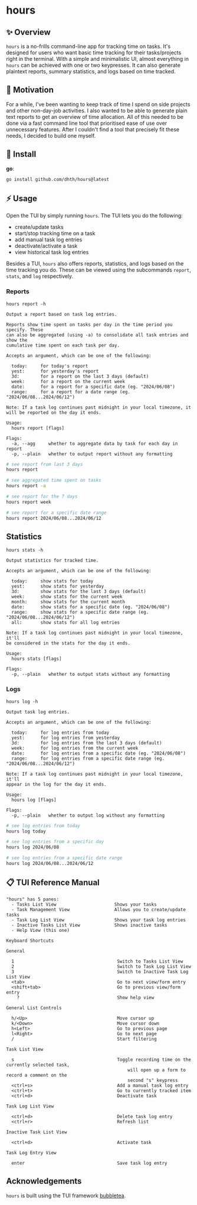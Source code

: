 # hours

✨ Overview
---

`hours` is a no-frills command-line app for tracking time on tasks. It's
designed for users who want basic time tracking for their tasks/projects right
in the terminal. With a simple and minimalistic UI, almost everything in `hours`
can be achieved with one or two keypresses. It can also generate plaintext
reports, summary statistics, and logs based on time tracked.

🤔 Motivation
---

For a while, I've been wanting to keep track of time I spend on side projects
and other non-day-job activities. I also wanted to be able to generate plain
text reports to get an overview of time allocation. All of this needed to be
done via a fast command line tool that prioritised ease of use over unnecessary
features. After I couldn't find a tool that precisely fit these needs, I decided
to build one myself.

💾 Install
---

**go**:

```sh
go install github.com/dhth/hours@latest
```

⚡️ Usage
---

Open the TUI by simply running `hours`. The TUI lets you do the following:

- create/update tasks
- start/stop tracking time on a task
- add manual task log entries
- deactivate/activate a task
- view historical task log entries

Besides a TUI, `hours` also offers reports, statistics, and logs based on the
time tracking you do. These can be viewed using the subcommands `report`,
`stats`, and `log` respectively.

### Reports

```
hours report -h

Output a report based on task log entries.

Reports show time spent on tasks per day in the time period you specify. These
can also be aggregated (using -a) to consolidate all task entries and show the
cumulative time spent on each task per day.

Accepts an argument, which can be one of the following:

  today:     for today's report
  yest:      for yesterday's report
  3d:        for a report on the last 3 days (default)
  week:      for a report on the current week
  date:      for a report for a specific date (eg. "2024/06/08")
  range:     for a report for a date range (eg. "2024/06/08...2024/06/12")

Note: If a task log continues past midnight in your local timezone, it
will be reported on the day it ends.

Usage:
  hours report [flags]

Flags:
  -a, --agg     whether to aggregate data by task for each day in report
  -p, --plain   whether to output report without any formatting
```

```bash
# see report from last 3 days
hours report

# see aggregated time spent on tasks
hours report -a

# see report for the 7 days
hours report week

# see report for a specific date range
hours report 2024/06/08...2024/06/12
```

Statistics
---

```
hours stats -h

Output statistics for tracked time.

Accepts an argument, which can be one of the following:

  today:     show stats for today
  yest:      show stats for yesterday
  3d:        show stats for the last 3 days (default)
  week:      show stats for the current week
  month:     show stats for the current month
  date:      show stats for a specific date (eg. "2024/06/08")
  range:     show stats for a specific date range (eg. "2024/06/08...2024/06/12")
  all:       show stats for all log entries

Note: If a task log continues past midnight in your local timezone, it'll
be considered in the stats for the day it ends.

Usage:
  hours stats [flags]

Flags:
  -p, --plain   whether to output stats without any formatting
```

### Logs

```
hours log -h

Output task log entries.

Accepts an argument, which can be one of the following:

  today:     for log entries from today
  yest:      for log entries from yesterday
  3d:        for log entries from the last 3 days (default)
  week:      for log entries from the current week
  date:      for log entries from a specific date (eg. "2024/06/08")
  range:     for log entries from a specific date range (eg. "2024/06/08...2024/06/12")

Note: If a task log continues past midnight in your local timezone, it'll
appear in the log for the day it ends.

Usage:
  hours log [flags]

Flags:
  -p, --plain   whether to output log without any formatting
```

```bash
# see log entries from today
hours log today

# see log entries from a specific day
hours log 2024/06/08

# see log entries from a specific date range
hours log 2024/06/08...2024/06/12
```

📋 TUI Reference Manual
---

```
"hours" has 5 panes:
  - Tasks List View                      Shows your tasks
  - Task Management View                 Allows you to create/update tasks
  - Task Log List View                   Shows your task log entries
  - Inactive Tasks List View             Shows inactive tasks
  - Help View (this one)

Keyboard Shortcuts

General

  1                                       Switch to Tasks List View
  2                                       Switch to Task Log List View
  3                                       Switch to Inactive Task Log List View
  <tab>                                   Go to next view/form entry
  <shift+tab>                             Go to previous view/form entry
    ?                                     Show help view

General List Controls

  h/<Up>                                  Move cursor up
  k/<Down>                                Move cursor down
  h<Left>                                 Go to previous page
  l<Right>                                Go to next page
  /                                       Start filtering

Task List View

  s                                       Toggle recording time on the currently selected task,
                                              will open up a form to record a comment on the
                                              second "s" keypress
  <ctrl+s>                                Add a manual task log entry
  <ctrl+t>                                Go to currently tracked item
  <ctrl+d>                                Deactivate task

Task Log List View

  <ctrl+d>                                Delete task log entry
  <ctrl+r>                                Refresh list

Inactive Task List View

  <ctrl+d>                                Activate task

Task Log Entry View

  enter                                   Save task log entry
```

Acknowledgements
---

`hours` is built using the TUI framework [bubbletea][1].

[1]: https://github.com/charmbracelet/bubbletea
